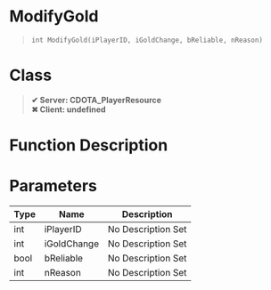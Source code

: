 # ModifyGold
> `int ModifyGold(iPlayerID, iGoldChange, bReliable, nReason)`
# Class
> __✔ Server: CDOTA_PlayerResource__  
> __✖ Client: undefined__  
# Function Description

# Parameters
Type|Name|Description
--|--|--
int|iPlayerID|No Description Set
int|iGoldChange|No Description Set
bool|bReliable|No Description Set
int|nReason|No Description Set
